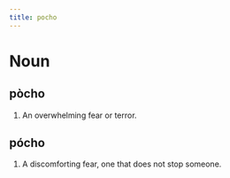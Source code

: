 ```yaml
---
title: pocho
---
```


# Noun

## pòcho

1. An overwhelming fear or terror.

## pócho

1. A discomforting fear, one that does not stop someone.
